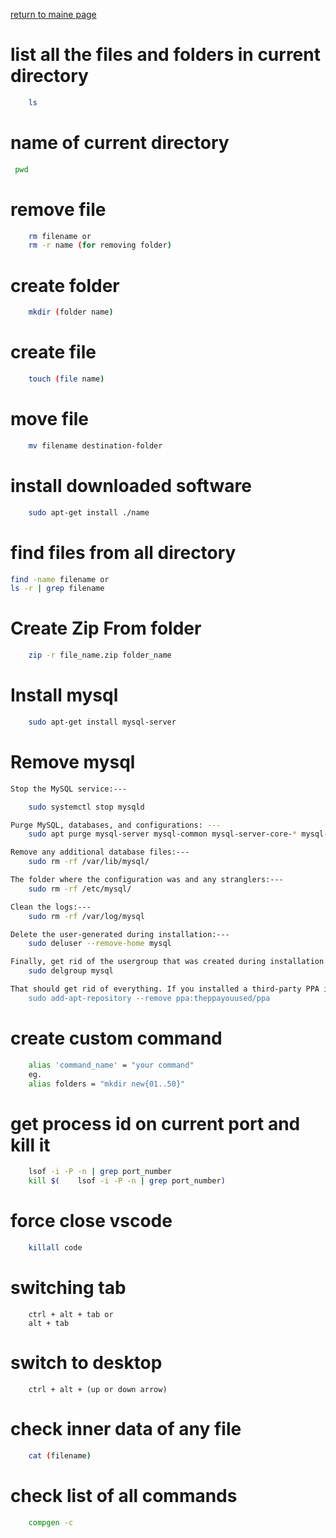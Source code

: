 [return to maine page](../readme.md)

# list all the files and folders in current directory

```bash
    ls
```

# name of current directory

```bash
 pwd
```

# remove file

```bash
    rm filename or
    rm -r name (for removing folder)
```

# create folder

```bash
    mkdir (folder name)
```
# create file
```bash
    touch (file name)
```
# move file

```bash
    mv filename destination-folder
```

# install downloaded software

```bash
    sudo apt-get install ./name
```

# find files from all directory

```bash
find -name filename or
ls -r | grep filename
```

# Create Zip From folder

```bash
    zip -r file_name.zip folder_name
```

# Install mysql

```bash
    sudo apt-get install mysql-server
```

# Remove mysql

```bash
Stop the MySQL service:---

    sudo systemctl stop mysqld

Purge MySQL, databases, and configurations: ---
    sudo apt purge mysql-server mysql-common mysql-server-core-* mysql-client-core-*

Remove any additional database files:---
    sudo rm -rf /var/lib/mysql/

The folder where the configuration was and any stranglers:---
    sudo rm -rf /etc/mysql/

Clean the logs:---
    sudo rm -rf /var/log/mysql

Delete the user-generated during installation:---
    sudo deluser --remove-home mysql

Finally, get rid of the usergroup that was created during installation:---
    sudo delgroup mysql

That should get rid of everything. If you installed a third-party PPA in order to install MySQL then you'll need to remove that.---
    sudo add-apt-repository --remove ppa:theppayouused/ppa

```

# create custom command

```bash
    alias 'command_name' = "your command"
    eg.
    alias folders = "mkdir new{01..50}"
```

# get process id on current port and kill it

```bash
    lsof -i -P -n | grep port_number
    kill $(    lsof -i -P -n | grep port_number)

```

# force close vscode

```bash
    killall code
```

# switching tab

```
    ctrl + alt + tab or
    alt + tab
```

# switch to desktop

```
    ctrl + alt + (up or down arrow)
```
# check inner data of any file
```bash
    cat (filename)
```
# check list of all commands
```bash
    compgen -c
```
